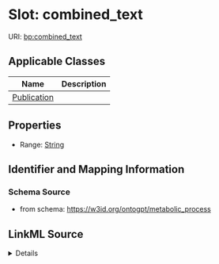 # Slot: combined_text

URI: [bp:combined_text](http://w3id.org/ontogpt/metabolic-process-templatecombined_text)



<!-- no inheritance hierarchy -->




## Applicable Classes

| Name | Description |
| --- | --- |
[Publication](Publication.md) | 






## Properties

* Range: [String](String.md)







## Identifier and Mapping Information







### Schema Source


* from schema: https://w3id.org/ontogpt/metabolic_process




## LinkML Source

<details>
```yaml
name: combined_text
from_schema: https://w3id.org/ontogpt/metabolic_process
rank: 1000
alias: combined_text
owner: Publication
domain_of:
- Publication
range: string

```
</details>
